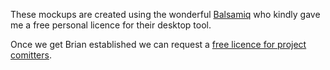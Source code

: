 These mockups are created using the wonderful [Balsamiq](https://balsamiq.com/) who kindly gave me a free personal licence for their desktop tool.

Once we get Brian established we can request a [free licence for project comitters](http://support.balsamiq.com/customer/portal/articles/105924).

